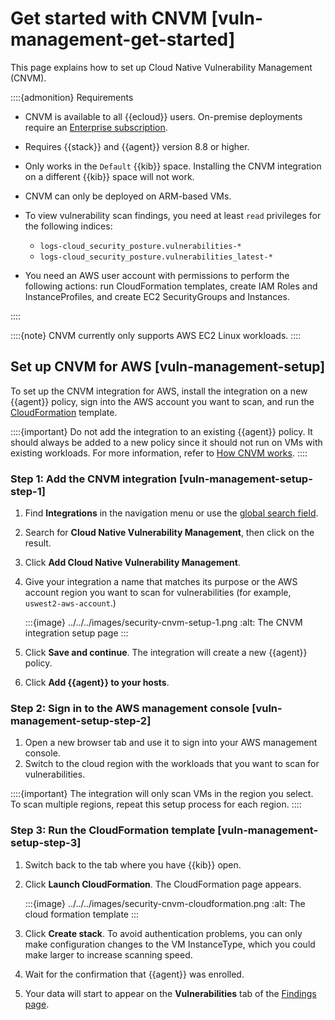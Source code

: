 # Get started with CNVM [vuln-management-get-started]

This page explains how to set up Cloud Native Vulnerability Management (CNVM).

::::{admonition} Requirements
* CNVM is available to all {{ecloud}} users. On-premise deployments require an [Enterprise subscription](https://www.elastic.co/pricing).
* Requires {{stack}} and {{agent}} version 8.8 or higher.
* Only works in the `Default` {{kib}} space. Installing the CNVM integration on a different {{kib}} space will not work.
* CNVM can only be deployed on ARM-based VMs.
* To view vulnerability scan findings, you need at least `read` privileges for the following indices:

    * `logs-cloud_security_posture.vulnerabilities-*`
    * `logs-cloud_security_posture.vulnerabilities_latest-*`

* You need an AWS user account with permissions to perform the following actions: run CloudFormation templates, create IAM Roles and InstanceProfiles, and create EC2 SecurityGroups and Instances.

::::


::::{note}
CNVM currently only supports AWS EC2 Linux workloads.
::::



## Set up CNVM for AWS [vuln-management-setup]

To set up the CNVM integration for AWS, install the integration on a new {{agent}} policy, sign into the AWS account you want to scan, and run the [CloudFormation](https://docs.aws.amazon.com/cloudformation/index.md) template.

::::{important}
Do not add the integration to an existing {{agent}} policy. It should always be added to a new policy since it should not run on VMs with existing workloads. For more information, refer to [How CNVM works](../../../solutions/security/cloud/cloud-native-vulnerability-management.md#vuln-management-overview-how-it-works).
::::



### Step 1: Add the CNVM integration [vuln-management-setup-step-1]

1. Find **Integrations** in the navigation menu or use the [global search field](../../../get-started/the-stack.md#kibana-navigation-search).
2. Search for **Cloud Native Vulnerability Management**, then click on the result.
3. Click **Add Cloud Native Vulnerability Management**.
4. Give your integration a name that matches its purpose or the AWS account region you want to scan for vulnerabilities (for example, `uswest2-aws-account`.)

    :::{image} ../../../images/security-cnvm-setup-1.png
    :alt: The CNVM integration setup page
    :::

5. Click **Save and continue**. The integration will create a new {{agent}} policy.
6. Click **Add {{agent}} to your hosts**.


### Step 2: Sign in to the AWS management console [vuln-management-setup-step-2]

1. Open a new browser tab and use it to sign into your AWS management console.
2. Switch to the cloud region with the workloads that you want to scan for vulnerabilities.

::::{important}
The integration will only scan VMs in the region you select. To scan multiple regions, repeat this setup process for each region.
::::



### Step 3: Run the CloudFormation template [vuln-management-setup-step-3]

1. Switch back to the tab where you have {{kib}} open.
2. Click **Launch CloudFormation**. The CloudFormation page appears.

    :::{image} ../../../images/security-cnvm-cloudformation.png
    :alt: The cloud formation template
    :::

3. Click **Create stack**.  To avoid authentication problems, you can only make configuration changes to the VM InstanceType, which you could make larger to increase scanning speed.
4. Wait for the confirmation that {{agent}} was enrolled.
5. Your data will start to appear on the **Vulnerabilities** tab of the [Findings page](https://www.elastic.co/guide/en/security/current/vuln-management-findings.html).
